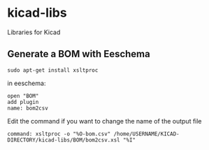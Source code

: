 # kicad-libs
Libraries for Kicad

## Generate a BOM with Eeschema

    sudo apt-get install xsltproc
    
   in eeschema:

    open "BOM"
    add plugin
    name: bom2csv
    
Edit the command if you want to change the name of the output file
    
    command: xsltproc -o "%O-bom.csv" /home/USERNAME/KICAD-DIRECTORY/kicad-libs/BOM/bom2csv.xsl "%I"


    

